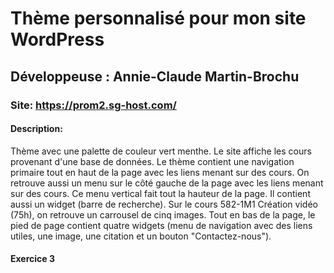 # Thème personnalisé pour mon site WordPress

## Développeuse : Annie-Claude Martin-Brochu

### Site: https://prom2.sg-host.com/

#### Description:
Thème avec une palette de couleur vert menthe.
Le site affiche les cours provenant d'une base de données.
Le thème contient une navigation primaire tout en haut de la page avec les liens menant sur des cours.
On retrouve aussi un menu sur le côté gauche de la page avec les liens menant sur des cours. Ce menu vertical fait tout la hauteur de la page. Il contient aussi un widget (barre de recherche).
Sur le cours 582-1M1 Création vidéo (75h), on retrouve un carrousel de cinq images.
Tout en bas de la page, le pied de page contient quatre widgets (menu de navigation avec des liens utiles, une image, une citation et un bouton "Contactez-nous").

#### Exercice 3
